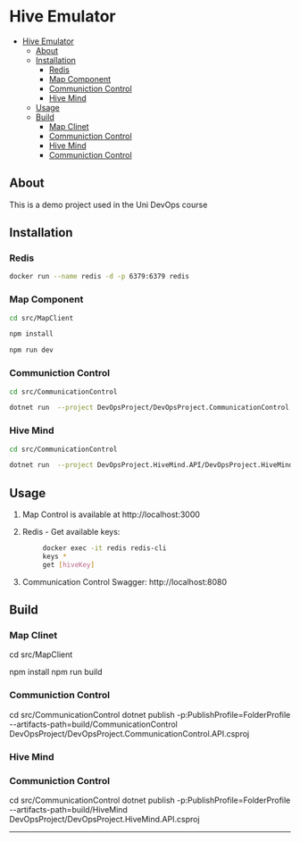 # Hive Emulator

- [Hive Emulator](#hive-emulator)
  - [About](#about)
  - [Installation](#installation)
    - [Redis](#redis)
    - [Map Component](#map-component)
    - [Communiction Control](#communiction-control)
    - [Hive Mind](#hive-mind)
  - [Usage](#usage)
  - [Build](#build)
    - [Map Clinet](#map-clinet)
    - [Communiction Control](#communiction-control-1)
    - [Hive Mind](#hive-mind-1)
    - [Communiction Control](#communiction-control-2)

## About
This is a demo project used in the Uni DevOps course

## Installation

### Redis
```bash
docker run --name redis -d -p 6379:6379 redis
```

### Map Component
```bash
cd src/MapClient

npm install

npm run dev
```

### Communiction Control
```bash
cd src/CommunicationControl

dotnet run  --project DevOpsProject/DevOpsProject.CommunicationControl.API.csproj
```

### Hive Mind
```bash
cd src/CommunicationControl

dotnet run  --project DevOpsProject.HiveMind.API/DevOpsProject.HiveMind.API.csproj
```


## Usage

1. Map Control is available at http://localhost:3000
2. Redis - Get available keys:
   ```bash
        docker exec -it redis redis-cli
        keys *
        get [hiveKey]
    ```

3. Communication Control Swagger: http://localhost:8080

## Build

### Map Clinet
cd src/MapClient

npm install
npm run build

### Communiction Control
cd src/CommunicationControl
dotnet publish -p:PublishProfile=FolderProfile --artifacts-path=build/CommunicationControl DevOpsProject/DevOpsProject.CommunicationControl.API.csproj 

### Hive Mind
### Communiction Control
cd src/CommunicationControl
dotnet publish -p:PublishProfile=FolderProfile --artifacts-path=build/HiveMind DevOpsProject/DevOpsProject.HiveMind.API.csproj

---